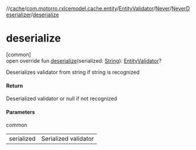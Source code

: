 //[cache](../../../../../index.md)/[com.motorro.rxlcemodel.cache.entity](../../../index.md)/[EntityValidator](../../index.md)/[Never](../index.md)/[NeverDeserializer](index.md)/[deserialize](deserialize.md)

# deserialize

[common]\
open override fun [deserialize](deserialize.md)(serialized: [String](https://kotlinlang.org/api/latest/jvm/stdlib/kotlin/-string/index.html)): [EntityValidator](../../index.md)?

Deserializes validator from string if string is recognized

#### Return

Deserialized validator or null if not recognized

#### Parameters

common

| | |
|---|---|
| serialized | Serialized validator |
